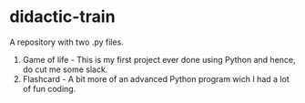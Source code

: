 # didactic-train
A repository with two .py files.
1. Game of life - This is my first project ever done using Python and hence, do cut me some slack.
2. Flashcard - A bit more of an advanced Python program wich I had a lot of fun coding.
